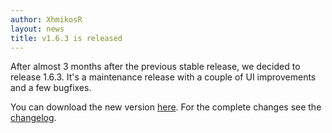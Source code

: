 ```yaml
---
author: XhmikosR
layout: news
title: v1.6.3 is released
---
```


After almost 3 months after the previous stable release, we decided to release 1.6.3.
It's a maintenance release with a couple of UI improvements and a few bugfixes.

You can download the new version [here](/downloads/).
For the complete changes see the [changelog](/changelog/).
